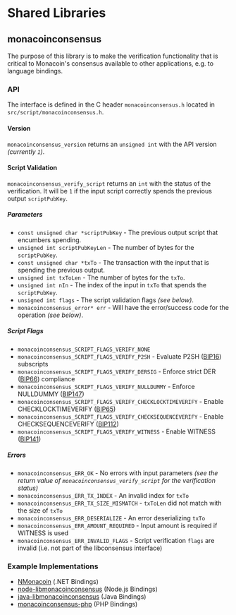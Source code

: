 Shared Libraries
================

## monacoinconsensus

The purpose of this library is to make the verification functionality that is critical to Monacoin's consensus available to other applications, e.g. to language bindings.

### API

The interface is defined in the C header `monacoinconsensus.h` located in `src/script/monacoinconsensus.h`.

#### Version

`monacoinconsensus_version` returns an `unsigned int` with the API version *(currently `1`)*.

#### Script Validation

`monacoinconsensus_verify_script` returns an `int` with the status of the verification. It will be `1` if the input script correctly spends the previous output `scriptPubKey`.

##### Parameters
- `const unsigned char *scriptPubKey` - The previous output script that encumbers spending.
- `unsigned int scriptPubKeyLen` - The number of bytes for the `scriptPubKey`.
- `const unsigned char *txTo` - The transaction with the input that is spending the previous output.
- `unsigned int txToLen` - The number of bytes for the `txTo`.
- `unsigned int nIn` - The index of the input in `txTo` that spends the `scriptPubKey`.
- `unsigned int flags` - The script validation flags *(see below)*.
- `monacoinconsensus_error* err` - Will have the error/success code for the operation *(see below)*.

##### Script Flags
- `monacoinconsensus_SCRIPT_FLAGS_VERIFY_NONE`
- `monacoinconsensus_SCRIPT_FLAGS_VERIFY_P2SH` - Evaluate P2SH ([BIP16](https://github.com/monacoin/bips/blob/master/bip-0016.mediawiki)) subscripts
- `monacoinconsensus_SCRIPT_FLAGS_VERIFY_DERSIG` - Enforce strict DER ([BIP66](https://github.com/monacoin/bips/blob/master/bip-0066.mediawiki)) compliance
- `monacoinconsensus_SCRIPT_FLAGS_VERIFY_NULLDUMMY` - Enforce NULLDUMMY ([BIP147](https://github.com/monacoin/bips/blob/master/bip-0147.mediawiki))
- `monacoinconsensus_SCRIPT_FLAGS_VERIFY_CHECKLOCKTIMEVERIFY` - Enable CHECKLOCKTIMEVERIFY ([BIP65](https://github.com/monacoin/bips/blob/master/bip-0065.mediawiki))
- `monacoinconsensus_SCRIPT_FLAGS_VERIFY_CHECKSEQUENCEVERIFY` - Enable CHECKSEQUENCEVERIFY ([BIP112](https://github.com/monacoin/bips/blob/master/bip-0112.mediawiki))
- `monacoinconsensus_SCRIPT_FLAGS_VERIFY_WITNESS` - Enable WITNESS ([BIP141](https://github.com/monacoin/bips/blob/master/bip-0141.mediawiki))

##### Errors
- `monacoinconsensus_ERR_OK` - No errors with input parameters *(see the return value of `monacoinconsensus_verify_script` for the verification status)*
- `monacoinconsensus_ERR_TX_INDEX` - An invalid index for `txTo`
- `monacoinconsensus_ERR_TX_SIZE_MISMATCH` - `txToLen` did not match with the size of `txTo`
- `monacoinconsensus_ERR_DESERIALIZE` - An error deserializing `txTo`
- `monacoinconsensus_ERR_AMOUNT_REQUIRED` - Input amount is required if WITNESS is used
- `monacoinconsensus_ERR_INVALID_FLAGS` - Script verification `flags` are invalid (i.e. not part of the libconsensus interface)

### Example Implementations
- [NMonacoin](https://github.com/MetacoSA/NMonacoin/blob/5e1055cd7c4186dee4227c344af8892aea54faec/NMonacoin/Script.cs#L979-#L1031) (.NET Bindings)
- [node-libmonacoinconsensus](https://github.com/bitpay/node-libmonacoinconsensus) (Node.js Bindings)
- [java-libmonacoinconsensus](https://github.com/dexX7/java-libmonacoinconsensus) (Java Bindings)
- [monacoinconsensus-php](https://github.com/Bit-Wasp/monacoinconsensus-php) (PHP Bindings)
